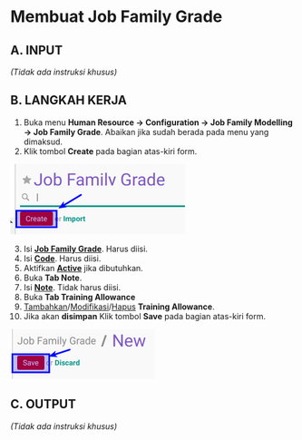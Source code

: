 # Membuat Job Family Grade

## A. INPUT

*(Tidak ada instruksi khusus)*

## B. LANGKAH KERJA

1. Buka menu **Human Resource -> Configuration -> Job Family Modelling -> Job Family Grade**. Abaikan jika sudah berada pada menu yang dimaksud.
2. Klik tombol **Create** pada bagian atas-kiri form.

![](../../img/job-family-grade/tombol-create.png)

3. Isi **[Job Family Grade](./penjelasan.md#field-name)**. Harus diisi.
4. Isi **[Code](./penjelasan.md#field-code)**. Harus diisi.
5. Aktifkan **[Active](./penjelasan.md#field-active)** jika dibutuhkan.
6. Buka **Tab Note**.
7. Isi **[Note](./penjelasan.md#field-note)**. Tidak harus diisi.
8. Buka **Tab Training Allowance**
9. <a name="l9">[Tambahkan](./membuat-allowance.md)/[Modifikasi](./modifikasi-allowance.md)/[Hapus](./hapus-allowance.md)</a>  **Training Allowance**.
10. Jika akan **disimpan** Klik tombol **Save** pada bagian atas-kiri form.

![](../../img/job-family-grade/tombol-save-create.png)


## C. OUTPUT

*(Tidak ada instruksi khusus)*
